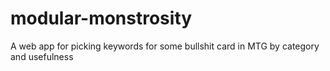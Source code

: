 # modular-monstrosity
A web app for picking keywords for some bullshit card in MTG by category and usefulness
